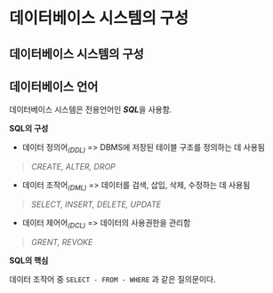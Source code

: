 # 데이터베이스 시스템의 구성

## 데이터베이스 시스템의 구성

<!-- 나중에 이미지로 대체 -->


## 데이터베이스 언어

데이터베이스 시스템은 전용언어인 ***SQL***을 사용함.

**SQL의 구성**

- 데이터 정의어<sub>_(DDL)_</sub> =>  DBMS에 저장된 테이블 구조를 정의하는 데 사용됨

> _CREATE, ALTER, DROP_

- 데이터 조작어<sub>_(DML)_</sub> =>  데이터를 검색, 삽입, 삭제, 수정하는 데 사용됨

> _SELECT, INSERT, DELETE, UPDATE_

- 데이터 제어어<sub>_(DCL)_</sub> =>  데이터의 사용권한을 관리함

> _GRENT, REVOKE_

**SQL의 핵심**

데이터 조작어 중 ```SELECT - FROM - WHERE``` 과 같은 질의문이다.
